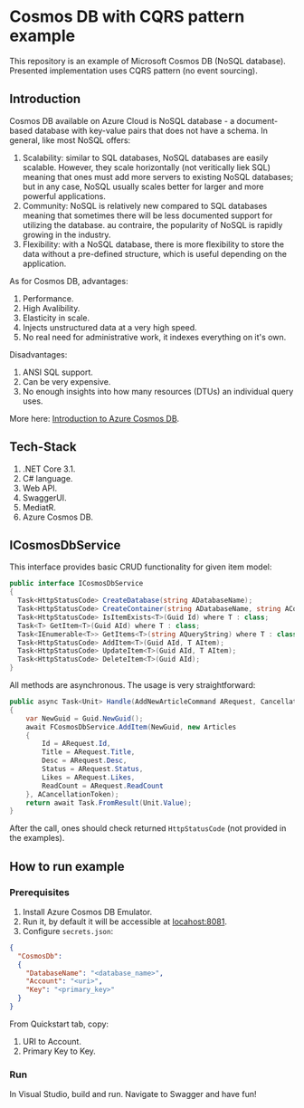 # Cosmos DB with CQRS pattern example

This repository is an example of Microsoft Cosmos DB (NoSQL database). Presented implementation uses CQRS pattern (no event sourcing).

## Introduction

Cosmos DB available on Azure Cloud is NoSQL database - a document-based database with key-value pairs that does not have a schema. In general, like most NoSQL offers:

1. Scalability: similar to SQL databases, NoSQL databases are easily scalable. However, they scale horizontally (not veritically liek SQL) meaning that ones must add more servers to existing NoSQL databases; but in any case, NoSQL usually scales better for larger and more powerful applications.
1. Community: NoSQL is relatively new compared to SQL databases meaning that sometimes there will be less documented support for utilizing the database. au contraire, the popularity of NoSQL is rapidly growing in the industry.
1. Flexibility: with a NoSQL database, there is more flexibility to store the data without a pre-defined structure, which is useful depending on the application.

As for Cosmos DB, advantages:

1. Performance.
1. High Avalibility.
1. Elasticity in scale.
1. Injects unstructured data at a very high speed.
1. No real need for administrative work, it indexes everything on it's own.

Disadvantages:

1. ANSI SQL support.
1. Can be very expensive.
1. No enough insights into how many resources (DTUs) an individual query uses.

More here: [Introduction to Azure Cosmos DB](https://docs.microsoft.com/en-us/azure/cosmos-db/introduction).

## Tech-Stack

1. .NET Core 3.1.
1. C# language.
1. Web API.
1. SwaggerUI.
1. MediatR.
1. Azure Cosmos DB.

## ICosmosDbService

This interface provides basic CRUD functionality for given item model:

```csharp
public interface ICosmosDbService
{
  Task<HttpStatusCode> CreateDatabase(string ADatabaseName);
  Task<HttpStatusCode> CreateContainer(string ADatabaseName, string AContainerName, Guid AId);
  Task<HttpStatusCode> IsItemExists<T>(Guid Id) where T : class;
  Task<T> GetItem<T>(Guid AId) where T : class;
  Task<IEnumerable<T>> GetItems<T>(string AQueryString) where T : class;
  Task<HttpStatusCode> AddItem<T>(Guid AId, T AItem);
  Task<HttpStatusCode> UpdateItem<T>(Guid AId, T AItem);
  Task<HttpStatusCode> DeleteItem<T>(Guid AId);
}
```

All methods are asynchronous. The usage is very straightforward:

```csharp
public async Task<Unit> Handle(AddNewArticleCommand ARequest, CancellationToken ACancellationToken)
{
    var NewGuid = Guid.NewGuid();
    await FCosmosDbService.AddItem(NewGuid, new Articles
    {
        Id = ARequest.Id,
        Title = ARequest.Title,
        Desc = ARequest.Desc,
        Status = ARequest.Status,
        Likes = ARequest.Likes,
        ReadCount = ARequest.ReadCount
    }, ACancellationToken);
    return await Task.FromResult(Unit.Value);
}
```

After the call, ones should check returned `HttpStatusCode` (not provided in the examples).

## How to run example

### Prerequisites

1. Install Azure Cosmos DB Emulator.
1. Run it, by default it will be accessible at [locahost:8081](https://localhost:8081/_explorer/index.html).
1. Configure `secrets.json`: 

```json
{
  "CosmosDb": 
  {
    "DatabaseName": "<database_name>",
    "Account": "<uri>",
    "Key": "<primary_key>"
  }
}
```

From Quickstart tab, copy:

1. URI to Account.
1. Primary Key to Key.

### Run

In Visual Studio, build and run. Navigate to Swagger and have fun!
